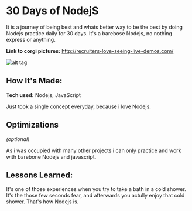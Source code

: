 # 30 Days of NodejS 

It is a journey of being best and whats better way to be the best by doing Nodejs practice daily for 30 days. It's a barebose Nodejs, no nothing express or anything.

**Link to corgi pictures:** http://recruiters-love-seeing-live-demos.com/

![alt tag](http://placecorgi.com/1200/650)

## How It's Made:

**Tech used:** Nodejs, JavaScript

Just took a single concept everyday, because i love Nodejs. 

## Optimizations
*(optional)*

As i was occupied with many other projects i can only practice and work with barebone Nodejs and javascript. 

## Lessons Learned:

It's one of those experiences when you try to take a bath in a cold shower. It's the those few seconds fear, and afterwards you actully enjoy that cold shower. That's how Nodejs is.
